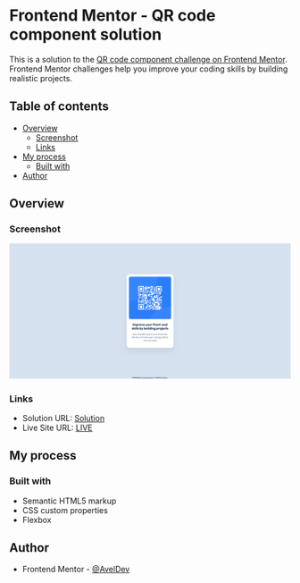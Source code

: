 # Frontend Mentor - QR code component solution

This is a solution to the [QR code component challenge on Frontend Mentor](https://www.frontendmentor.io/challenges/qr-code-component-iux_sIO_H). Frontend Mentor challenges help you improve your coding skills by building realistic projects.

## Table of contents

- [Overview](#overview)
  - [Screenshot](#screenshot)
  - [Links](#links)
- [My process](#my-process)
  - [Built with](#built-with)
- [Author](#author)

## Overview

### Screenshot

![](./screenshot.png)

### Links

- Solution URL: [Solution](https://www.frontendmentor.io/challenges/qr-code-component-iux_sIO_H/hub)
- Live Site URL: [LIVE](https://qr-code-component-main-sepia-alpha.vercel.app/)

## My process

### Built with

- Semantic HTML5 markup
- CSS custom properties
- Flexbox

## Author

- Frontend Mentor - [@AvelDev](https://www.frontendmentor.io/profile/AvelDev)
